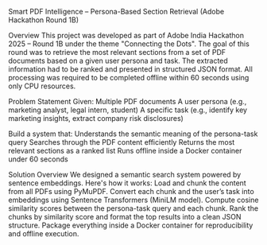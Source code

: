 Smart PDF Intelligence – Persona-Based Section Retrieval (Adobe Hackathon Round 1B)

Overview
This project was developed as part of Adobe India Hackathon 2025 – Round 1B under the theme "Connecting the Dots". The goal of this round was to retrieve the most relevant sections from a set of PDF documents based on a given user persona and task. The extracted information had to be ranked and presented in structured JSON format.
All processing was required to be completed offline within 60 seconds using only CPU resources.

Problem Statement
Given:
Multiple PDF documents
A user persona (e.g., marketing analyst, legal intern, student)
A specific task (e.g., identify key marketing insights, extract company risk disclosures)

Build a system that:
Understands the semantic meaning of the persona-task query
Searches through the PDF content efficiently
Returns the most relevant sections as a ranked list
Runs offline inside a Docker container under 60 seconds

Solution Overview
We designed a semantic search system powered by sentence embeddings. Here's how it works:
Load and chunk the content from all PDFs using PyMuPDF.
Convert each chunk and the user’s task into embeddings using Sentence Transformers (MiniLM model).
Compute cosine similarity scores between the persona-task query and each chunk.
Rank the chunks by similarity score and format the top results into a clean JSON structure.
Package everything inside a Docker container for reproducibility and offline execution.
